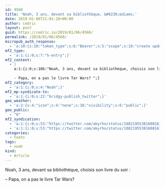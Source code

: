 ```yaml
---
id: 4568
title: 'Noah, 3 ans, devant sa bibliothèque, &#8230;&diams;'
date: 2019-01-06T21:01:28+00:00
author: cedric
layout: post
guid: https://cedric.io/2019/01/06/4568/
permalink: /2019/01/06/4568/
micropub_auth_response:
  - 'a:10:{s:10:"token_type";s:6:"Bearer";s:5:"scope";s:19:"create update media";s:2:"me";s:18:"https://cedric.io/";s:9:"issued_by";s:45:"https://cedric.io/wp-json/indieauth/1.0/token";s:9:"client_id";s:21:"https://quill.p3k.io/";s:11:"client_name";s:5:"Quill";s:11:"client_icon";s:46:"https://quill.p3k.io/images/quill-icon-196.png";s:9:"issued_at";i:1545559907;s:4:"user";i:1;s:13:"last_accessed";i:1546804888;}'
mf2_type:
  - 'a:1:{i:0;s:7:"h-entry";}'
mf2_content:
  - |
    a:1:{i:0;s:106:"Noah, 3 ans, devant sa bibliothèque, choisis son livre du soir :
    
    - Papa, on a pas le livre Tar Wars? ";}
mf2_category:
  - 'a:1:{i:0;s:4:"Noah";}'
mf2_mp-syndicate-to:
  - 'a:1:{i:0;s:22:"bridgy-publish_twitter";}'
geo_weather:
  - 'a:2:{s:4:"icon";s:4:"none";s:10:"visibility";s:6:"public";}'
geo_public:
  - "0"
mf2_syndication:
  - 'a:1:{i:0;s:53:"https://twitter.com/akyrho/status/1082195538160816128";}'
  - 'a:1:{i:0;s:53:"https://twitter.com/akyrho/status/1082195538160816128";}'
categories:
  - toots
tags:
  - noah
kind:
  - Article
---
```

Noah, 3 ans, devant sa bibliothèque, choisis son livre du soir : 

&#8211; Papa, on a pas le livre Tar Wars?